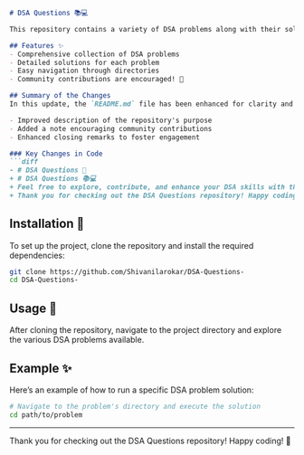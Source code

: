```markdown
# DSA Questions 📚💻

This repository contains a variety of DSA problems along with their solutions, designed to help you enhance your problem-solving skills.

## Features ✨
- Comprehensive collection of DSA problems
- Detailed solutions for each problem
- Easy navigation through directories
- Community contributions are encouraged! 🤝

## Summary of the Changes
In this update, the `README.md` file has been enhanced for clarity and presentation. Key changes include:

- Improved description of the repository's purpose
- Added a note encouraging community contributions
- Enhanced closing remarks to foster engagement

### Key Changes in Code
```diff
- # DSA Questions 🤖
+ # DSA Questions 📚💻
+ Feel free to explore, contribute, and enhance your DSA skills with this repository!
+ Thank you for checking out the DSA Questions repository! Happy coding! 🎉
```

## Installation 🔧
To set up the project, clone the repository and install the required dependencies:

```bash
git clone https://github.com/Shivanilarokar/DSA-Questions-
cd DSA-Questions-
```

## Usage 🚀
After cloning the repository, navigate to the project directory and explore the various DSA problems available.

## Example ✨
Here’s an example of how to run a specific DSA problem solution:

```bash
# Navigate to the problem's directory and execute the solution
cd path/to/problem
```

---

Thank you for checking out the DSA Questions repository! Happy coding! 🎉
```